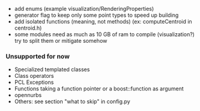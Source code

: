 
- add enums (example visualization/RenderingProperties)
- generator flag to keep only some point types to speed up building
- add isolated functions (meaning, not methods) (ex: computeCentroid in centroid.h)
- some modules need as much as 10 GB of ram to compile (visualization?)
    try to split them or mitigate somehow

### Unsupported for now
- Specialized templated classes
- Class operators
- PCL Exceptions
- Functions taking a function pointer or a boost::function as argument
- opennurbs
- Others: see section "what to skip" in config.py